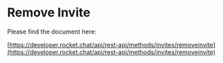 # Remove Invite

Please find the document here: 

[https://developer.rocket.chat/api/rest-api/methods/invites/removeinvite](https://developer.rocket.chat/api/rest-api/methods/invites/removeinvite)


